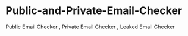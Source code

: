 # Public-and-Private-Email-Checker
Public Email Checker , Private Email Checker , Leaked Email Checker
